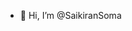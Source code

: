 - 👋 Hi, I’m @SaikiranSoma

<!---
SaikiranSoma/SaikiranSoma is a ✨ special ✨ repository because its `README.md` (this file) appears on your GitHub profile.
You can click the Preview link to take a look at your changes.
--->
